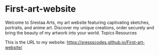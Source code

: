 # First-art-website
Welcome to Srestaa Arts, my art website featuring captivating sketches, portraits, and anime art. Discover my unique creations, order securely and bring the beauty of my artwork into your world.  Topics Resources

This is the URL to my website:
https://sressscodes.github.io/First-art-website/
